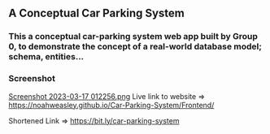 ## A Conceptual Car Parking System

### This a conceptual car-parking system web app built by Group 0, to demonstrate the concept of a real-world database model; schema, entities...

### Screenshot

[Screenshot 2023-03-17 012256.png](./Frontend/images/Screenshot%202023-03-17%20012256.png)
Live link to website => https://noahweasley.github.io/Car-Parking-System/Frontend/

Shortened Link => https://bit.ly/car-parking-system
